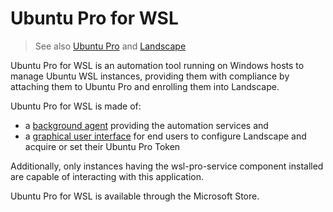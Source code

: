 # Ubuntu Pro for WSL

> See also [Ubuntu Pro](./ubuntu_pro.md) and [Landscape](./landscape.md)

Ubuntu Pro for WSL is an automation tool running on Windows hosts to manage
Ubuntu WSL instances, providing them with compliance by attaching them to
Ubuntu Pro and enrolling them into Landscape.

Ubuntu Pro for WSL is made of:

- a [background agent](windows_agent) providing the automation services and
- a [graphical user interface](ubuntu_pro_for_windows_gui) for end users to configure Landscape and acquire or set their Ubuntu Pro Token

Additionally, only instances having the wsl-pro-service component installed are
capable of interacting with this application.

Ubuntu Pro for WSL is available through the Microsoft Store.
